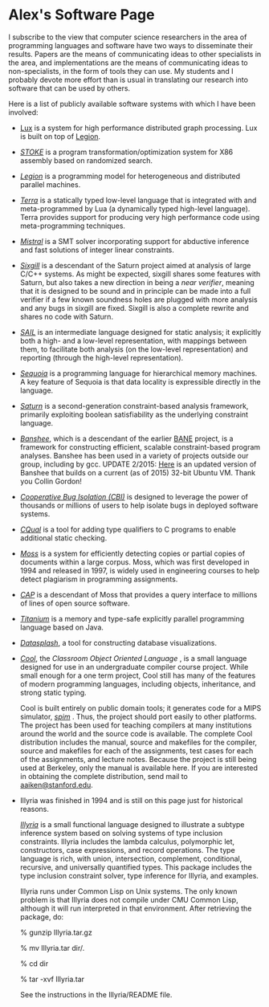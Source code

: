 # Alex's Software Page

I subscribe to the view that computer science researchers in the area of
programming languages and software have two ways to disseminate their
results. Papers are the means of communicating ideas to other
specialists in the area, and implementations are the means of
communicating ideas to non-specialists, in the form of tools they can
use. My students and I probably devote more effort than is usual in
translating our research into software that can be used by others.

Here is a list of publicly available software systems with which I have
been involved:

- [Lux](https://github.com/LuxGraph/Lux) is a system for high
  performance distributed graph processing. Lux is built on top of
  [Legion](http://legion.stanford.edu).

- *[STOKE](http://stoke.stanford.edu)* is a program
  transformation/optimization system for X86 assembly based on
  randomized search.

- *[Legion](http://legion.stanford.edu)* is a programming model for
  heterogeneous and distributed parallel machines.

- *[Terra](http://terralang.org)* is a statically typed low-level
  language that is integrated with and meta-programmed by Lua (a
  dynamically typed high-level language). Terra provides support for
  producing very high performance code using meta-programming
  techniques.

- *[Mistral](http://www.cs.utexas.edu/~tdillig/mistral/index.html)* is a
  SMT solver incorporating support for abductive inference and fast
  solutions of integer linear constraints.

- *[Sixgill](http://sixgill.org)* is a descendant of the Saturn project
  aimed at analysis of large C/C++ systems. As might be expected,
  sixgill shares some features with Saturn, but also takes a new
  direction in being a *near verifier*, meaning that it is designed to
  be sound and in principle can be made into a full verifier if a few
  known soundness holes are plugged with more analysis and any bugs in
  sixgill are fixed. Sixgill is also a complete rewrite and shares no
  code with Saturn.

- *[SAIL](http://www.stanford.edu/~isil/sail/index.html)* is an
  intermediate language designed for static analysis; it explicitly both
  a high- and a low-level representation, with mappings between them, to
  facilitate both analysis (on the low-level representation) and
  reporting (through the high-level representation).

- *[Sequoia](http://sequoia.stanford.edu)* is a programming language for
  hierarchical memory machines. A key feature of Sequoia is that data
  locality is expressible directly in the language.

- *[Saturn](http://saturn.stanford.edu)* is a second-generation
  constraint-based analysis framework, primarily exploiting boolean
  satisfiability as the underlying constraint language.

- *[Banshee](http://banshee.sourceforge.net)*, which is a descendant of
  the earlier
  [BANE](http://http.cs.berkeley.edu/Research/Aiken/bane.html) project,
  is a framework for constructing efficient, scalable constraint-based
  program analyses. Banshee has been used in a variety of projects
  outside our group, including by gcc. UPDATE 2/2015:
  [Here](http://theory.stanford.edu/~aiken/software/banshee.tgz) is an
  updated version of Banshee that builds on a current (as of 2015)
  32-bit Ubuntu VM. Thank you Collin Gordon!

- *[Cooperative Bug Isolation (CBI)](http://www.cs.wisc.edu/cbi/)* is
  designed to leverage the power of thousands or millions of users to
  help isolate bugs in deployed software systems.

- *[CQual](http://www.cs.umd.edu/~jfoster/cqual/)* is a tool for adding
  type qualifiers to C programs to enable additional static checking.

- *[Moss](http://cs.stanford.edu/~aiken/moss)* is a system for
  efficiently detecting copies or partial copies of documents within a
  large corpus. Moss, which was first developed in 1994 and released in
  1997, is widely used in engineering courses to help detect plagiarism
  in programming assignments.

- *[CAP](http://moss.cs.berkeley.edu/~moss/cap/index.html)* is a
  descendant of Moss that provides a query interface to millions of
  lines of open source software.

- *[Titanium](http://www.cs.berkeley.edu/projects/titanium/)* is a
  memory and type-safe explicitly parallel programming language based on
  Java.

- *[Datasplash](http://datasplash.cs.berkeley.edu/)*, a tool for
  constructing database visualizations.

- [*Cool*](http://theory.stanford.edu/~aiken/software/cooldist), the
  *Classroom Object Oriented Language* , is a small language designed
  for use in an undergraduate compiler course project. While small
  enough for a one term project, Cool still has many of the features of
  modern programming languages, including objects, inheritance, and
  strong static typing.

  Cool is built entirely on public domain tools; it generates code for a
  MIPS simulator, [*spim*](http://www.cs.wisc.edu/~larus/spim.html) .
  Thus, the project should port easily to other platforms. The project
  has been used for teaching compilers at many institutions around the
  world and the source code is available. The complete Cool distribution
  includes the manual, source and makefiles for the compiler, source and
  makefiles for each of the assignments, test cases for each of the
  assignments, and lecture notes. Because the project is still being
  used at Berkeley, only the manual is available here. If you are
  interested in obtaining the complete distribution, send mail to
  <span class="kbd">aaiken@stanford.edu</span>.

- Illyria was finished in 1994 and is still on this page just for
  historical reasons.

  [*Illyria*](../software/Illyria.tar.gz) is a small functional language
  designed to illustrate a subtype inference system based on solving
  systems of type inclusion constraints. Illyria includes the lambda
  calculus, polymorphic let, constructors, case expressions, and record
  operations. The type language is rich, with union, intersection,
  complement, conditional, recursive, and universally quantified types.
  This package includes the type inclusion constraint solver, type
  inference for Illyria, and examples.

  Illyria runs under Common Lisp on Unix systems. The only known problem
  is that Illyria does not compile under CMU Common Lisp, although it
  will run interpreted in that environment. After retrieving the
  package, do:

  % gunzip Illyria.tar.gz

  % mv Illyria.tar dir/.

  % cd dir

  % tar -xvf Illyria.tar

  See the instructions in the Illyria/README file.
